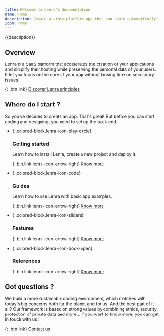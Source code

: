 ```yaml
---
title: Welcome to Lenra's documentation
name: Home
description: Create a cross-platform app that can scale automatically to follow your users growth.
icon: home
---
```


{{description}}

<!-- TODO: News -->

## Overview

Lenra is a SaaS platform that accelerates the creation of your applications and simplify their hosting while preserving the personal data of your users.
It let you focus on the core of your app without loosing time on secondary issues.

{: .btn.link}
[Discover Lenra principles](https://www.lenra.io/discover.html)

## Where do I **start** ?

So you've decided to create an app.
That's great! But before you can start coding and designing, you need to set up the back end. 

- {:.colored-block.lenra-icon-play-circle}
    
    ### Getting started
    Learn how to install Lenra, create a new project and deploy it.

    {:.btn.link.lenra-icon-arrow-right}
    [Know more](/getting-started/)

- {:.colored-block.lenra-icon-code}
    
    ### Guides
    Learn how to use Lenra with basic app examples.

    {:.btn.link.lenra-icon-arrow-right}
    [Know more](/guides/)

- {:.colored-block.lenra-icon-sliders}
    
    ### Features

    {:.btn.link.lenra-icon-arrow-right}
    [Know more](/features.html)

- {:.colored-block.lenra-icon-book-open}
    
    ### References

    {:.btn.link.lenra-icon-arrow-right}
    [Know more](/references/)

## Got **questions** ?

We build a more sustainable coding environment, which matches with today's big concerns both for the planet and for us.
And the best part of it all? Our framework is based on strong values ​​by combining ethics, security, protection of private data and more...
If you want to know more, you can get in touch with us !

{: .btn.link}
[Contact us](https://www.lenra.io/contact.html)